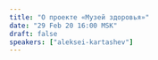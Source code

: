 ```yaml
---
title: "О проекте «Музей здоровья»"
date: "29 Feb 20 16:00 MSK"
draft: false
speakers: ["aleksei-kartashev"]
---
```

